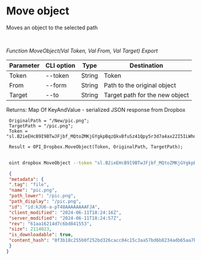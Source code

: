 ﻿---
sidebar_position: 9
---

# Move object
 Moves an object to the selected path




<br/>


*Function MoveObject(Val Token, Val From, Val Target) Export*

 | Parameter | CLI option | Type | Destination |
 |-|-|-|-|
 | Token | --token | String | Token |
 | From | --form | String | Path to the original object |
 | Target | --to | String | Target path for the new object |

 
 Returns: Map Of KeyAndValue - serialized JSON response from Dropbox


```bsl title="Code example"
 OriginalPath = "/New/pic.png";
 TargetPath = "/pic.png";
 Token = "sl.B2ieEHcB9I9BTwJFjbf_MQtoZMKjGYgkpBqzQkvBfuSz41Qpy5r3d7a4ax22I5ILWhd9KLbN5L...";
 
 Result = OPI_Dropbox.MoveObject(Token, OriginalPath, TargetPath);
```
	


```sh title="CLI command example"
 
 oint dropbox MoveObject --token "sl.B2ieEHcB9I9BTwJFjbf_MQtoZMKjGYgkpBqzQkvBfuSz41Qpy5r3d7a4ax22I5ILWhd9KLbN5L..." --form %form% --to %to%

```

```json title="Result"
 {
 "metadata": {
 ".tag": "file",
 "name": "pic.png",
 "path_lower": "/pic.png",
 "path_display": "/pic.png",
 "id": "id:kJU6-a-pT48AAAAAAAAFJA",
 "client_modified": "2024-06-11T18:24:16Z",
 "server_modified": "2024-06-11T18:24:57Z",
 "rev": "61aa16214d7c6bd841553",
 "size": 2114023,
 "is_downloadable": true,
 "content_hash": "0f3b18c255b0f252bd326cacc04c15c3aa57bd6b8234adb65aa7bb2987a65492"
 }
}
```
